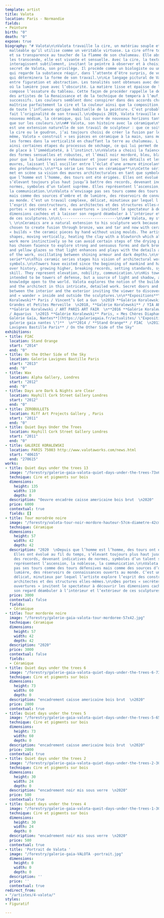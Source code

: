 ```yaml
---
template: artist
title: Valota
location: Paris - Normandie
fields:
- Peinture
birth: "0"
death: "0"
expose: true
biography: "# Valota\n\nValota travaille la cire, un matériau souple et extrêmement
  malléable qu’il utilise comme un véritable virtuose. La cire offre toute sa délicatesse
  et sa transparence au toucher de la flamme de son chalumeau. Elle absorbe les couleurs,
  les transcende, elle est vivante et sensuelle. Avec la cire, la texture et les couleurs
  interagissent subtilement, invitant le peintre à observer et à choisir. C’est le
  secret de Valota, son privilège. Il procède comme un biologiste ou un alchimiste
  qui regarde la substance réagir, dans l’attente d’être surpris, de voir une réaction
  qui déterminera la forme de son travail.\n\nLe langage pictural de Valota oscille
  entre figuration et abstraction. Les tonalités sont obtenues avec des harmonies
  où la lumière joue avec l’obscurité. La matière lisse et épaisse de la couche picturale
  compose l’ossature du tableau. Cette façon de procéder rappelle le délicat travail
  des artistes de la Renaissance et de la technique de tempera à l’œuf, en glacis
  successifs. Les couleurs semblent donc conspirer dans des accords chromatiques remarquables.\n\nValota
  maîtrise parfaitement la cire et la couleur ainsi que la composition, la libérant
  de toute l’influence optique habituelle de la peinture. C’est probablement ce qui
  fait l’originalité de son travail.\n\nDepuis 2019, Valota travaille également un
  nouveau médium, la céramique, qui lui ouvre de nouveaux horizons tant sur la forme
  que sur les couleurs.\n\n## Valota, son histoire avec la céramique\n\nLa céramique
  est une extension naturelle de son travail de sculpteur : que ce soit avec le bronze,
  la cire ou le goudron, j’ai toujours choisi de créer la fusion par le feu.\n\nDe
  même, Valota « construit » ses pièces en céramique à la main, sans moule ; il crée
  les formes dans la verticalité en chauffant la terre au chalumeau. L’artiste évite
  ainsi certaines étapes du processus de séchage, ce qui lui permet de laisser plus
  de place à l’immédiateté, à l’instinct.\n\nValota a choisi la faïence pour explorer
  des formes sensuelles et robustes, et l’émail noir mordoré, bleu, blanc et jaune
  pour que la lumière vienne rehausser et jouer avec les détails et les ombres des
  œuvres, laissant l’œil osciller entre l’éclat d’une armure étincelante et les ténèbres
  des profondeurs.\n\n**La série Les tours en céramique**\n\nCette série de céramiques
  met en scène sa vision des œuvres architecturales en tant que symboles culturels.\n\nDepuis
  que l’homme est l’homme, des tours ont été érigées. Elles ont évolué au fil du temps,
  s’élevant toujours plus haut jusqu’à battre des records, devenant indicatives de
  normes, symboles d’un talent suprême. Elles représentent l’ascension, la noblesse,
  la communication.\n\nValota n’envisage pas ses tours comme des tours défensives
  mais comme des sources d’ombre et de lumière, des réservoirs de connaissances ouverts
  au monde. C’est un travail complexe, délicat, minutieux par lequel l’artiste explore
  l’esprit des constructeurs, des architectes et des structures elles-mêmes.\n\nDes
  portes « secrètes » et des « ouvertures » invitent le spectateur à découvrir les
  dimensions cachées et à laisser son regard déambuler à l’intérieur et l’extérieur
  de ces sculptures.\n\n\\-------------------------\n\n## Valota, my story with ceramics
  \ \n\nCeramics are a natural extension to his sculpture work because he has always
  chosen to create fusion through bronze, wax and tar and now with ceramics.\n\nValota
  « builds » the ceramic pieces by hand without using moulds. The artist creates the
  shapes, moving vertically, heating the clay with a blowtorch which allows him to
  work more instinctively so he can avoid certain steps of the drying process.\n\nValota
  has chosen faience to explore strong and sensuous forms and dark bronze, blue, white
  and yellow glazes so that light enhances and plays with the details and shadows
  of the work, oscillating between shining armour and dark depths.\n\n**The Towers
  serie**\n\nThis ceramic series stages his vision of architectural works as cultural
  symbols.\n\nTowers have existed since the beginning of mankind and have evolved
  over history, growing higher, breaking records, setting standards, symbolizing ultimate
  skill. They represent elevation, nobility, communication.\n\nHis towers are not
  intended to be towers of defense, but a source of light and shadow, a library of
  knowledge open to the world. Valota explores the notion of the builder, structures
  and the architect in this intricate, detailed work. Secret doors and openings play
  between the interior and the exterior inviting the viewer to discover hidden dimensions
  and « wander » inside and outside the sculptures.\n\n**Expositions**\n\n2020 **Galérie
  Koralewski** Paris / Vincent’s Got a Gun  \n2019 **Galérie Koralewski** Paris /
  Grandes et Petites Merveille  \n2018, **Galérie Koralewski** / YIA ART FAIR  \n2017
  **Galérie Koralewski / ART PARIS ART FAIR  \n**2016 **Galérie Koralewski** Paris
  / Aquarius  \n2015 **Galérie Koralewski** Paris, « Mes Chères Diaphanes »  \n[**2015
  Galérie Gaïa, Nantes**](https://galeriegaia.fr/actualites/ \"Exposition inauguration
  galerie gaia nantes \")**  \n**2014 / **Stand Orange** / FIAC  \n2013 / **Galerie
  Lavignes Bastille Paris** / On the Other Side of the Sky"
exhibitions:
- title: FIAC
  location: Stand Orange
  start: "2014"
  end: "0"
- title: On the Other Side of the Sky
  location: Galerie Lavignes Bastille Paris
  start: "2013"
  end: "0"
- title: Wax
  location: Alpha Gallery, Londres
  start: "2012"
  end: "0"
- title: Days are Dark & Nights are Clear
  location: Hayhill Cork Street Gallery Londres
  start: "2012"
  end: "0"
- title: ZEROBULLET$
  location: Riff Art Projects Gallery , Paris
  start: "2011"
  end: "0"
- title: Quiet Days Under the Trees
  location: Hayhill Cork Street Gallery Londres
  start: "2011"
  end: "0"
- title: GALERIE KORALEWSKI
  location: PARIS 75003 http://www.valotaworks.com/news.html
  start: "40615"
  end: "270615"
works:
- title: Quiet days under the trees 13
  image: "/forestry/galerie-gaia-valota-quiet-days-under-the-trees-73x60.jpg"
  technique: Cire et pigments sur bois
  dimensions:
    height: 135
    width: 110
    depth: 0
  description: "Oeuvre encadrée caisse americaine bois brut  \n2020"
  price: 6000
  contextual: true
  fields: []
- title: Tour morodrée noire
  image: "/forestry/valota-tour-noir-mordore-hauteur-57cm-diametre-42cm-ceramique-2019.jpg"
  technique: Céramique
  dimensions:
    height: 57
    width: 42
    depth: 42
  description: "2020  \nDepuis que l’homme est l’homme, des tours ont été érigées.
    Elles ont évolué au fil du temps, s’élevant toujours plus haut jusqu’à battre
    des records, devenant indicatives de normes, symboles d’un talent suprême. Elles
    représentent l’ascension, la noblesse, la communication.\n\nValota n’envisage
    pas ses tours comme des tours défensives mais comme des sources d’ombre et de
    lumière, des réservoirs de connaissances ouverts au monde. C’est un travail complexe,
    délicat, minutieux par lequel l’artiste explore l’esprit des constructeurs, des
    architectes et des structures elles-mêmes.\n\nDes portes « secrètes » et des «
    ouvertures » invitent le spectateur à découvrir les dimensions cachées et à laisser
    son regard déambuler à l’intérieur et l’extérieur de ces sculptures."
  price: 3000
  contextual: false
  fields:
  - Céramique
- title: Tour mordorée noire
  image: "/forestry/galerie-gaia-valota-tour-mordoree-57x42.jpg"
  technique: Céramique
  dimensions:
    height: 57
    width: 42
    depth: 42
  description: "2020"
  price: 3000
  contextual: false
  fields:
  - Céramique
- title: Quiet days under the trees 6
  image: "/forestry/galerie-gaia-valota-quiet-days-under-the-trees-6-73x60.jpg"
  technique: Cire et pigments sur bois
  dimensions:
    height: 73
    width: 60
    depth: 0
  description: "encadrement caisse americaine bois brut  \n2020"
  price: 2800
  contextual: true
- title: Quiet days under the trees 5
  image: "/forestry/galerie-gaia-valota-quiet-days-under-the-trees-5-65x50.jpg"
  technique: Cire et pigments sur bois
  dimensions:
    height: 73
    width: 60
    depth: 0
  description: "encadrement caisse americaine bois brut  \n2020"
  price: 2800
  contextual: true
- title: Quiet days under the trees 2
  image: "/forestry/galerie-gaia-valota-quiet-days-under-the-trees-2-30x24.jpg"
  technique: Cire et pigments sur bois
  dimensions:
    height: 30
    width: 24
    depth: 0
  description: "encadrement noir mis sous verre  \n2020"
  price: 580
  contextual: true
- title: Quiet days under the trees 4
  image: "/forestry/galerie-gaia-valota-queit-days-under-the-trees-1-30x24.jpg"
  technique: Cire et pigments sur bois
  dimensions:
    height: 30
    width: 24
    depth: 0
  description: "encadrement noir mis sous verre  \n2020"
  price: 580
  contextual: true
- title: 'Portrait de Valota '
  image: "/forestry/galerie-gaia-VALOTA -portrait.jpg"
  dimensions:
    height: 0
    width: 0
    depth: 0
  description: ''
  price: ''
  contextual: true
redirect_from:
- "/artistes/4-valota/"
styles:
- Figuratif

---
```

